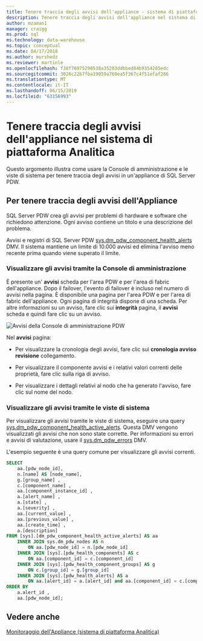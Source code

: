 ```yaml
---
title: Tenere traccia degli avvisi dell'appliance - sistema di piattaforma Analitica | Microsoft Docs
description: Tenere traccia degli avvisi dell'appliance nel sistema di piattaforma Analitica.
author: mzaman1
manager: craigg
ms.prod: sql
ms.technology: data-warehouse
ms.topic: conceptual
ms.date: 04/17/2018
ms.author: murshedz
ms.reviewer: martinle
ms.openlocfilehash: f38f76975290538a35203ddbbed84b9354285edc
ms.sourcegitcommit: 3026c22b7fba19059a769ea5f367c4f51efaf286
ms.translationtype: MT
ms.contentlocale: it-IT
ms.lasthandoff: 06/15/2019
ms.locfileid: "63156993"
---
```

# <a name="track-appliance-alerts-in-analytics-platform-system"></a>Tenere traccia degli avvisi dell'appliance nel sistema di piattaforma Analitica
Questo argomento illustra come usare la Console di amministrazione e le viste di sistema per tenere traccia degli avvisi in un'appliance di SQL Server PDW.  
  
## <a name="to-track-appliance-alerts"></a>Per tenere traccia degli avvisi dell'Appliance  
SQL Server PDW crea gli avvisi per problemi di hardware e software che richiedono attenzione. Ogni avviso contiene un titolo e una descrizione del problema.  
  
Avvisi e registri di SQL Server PDW [sys.dm_pdw_component_health_alerts](../relational-databases/system-dynamic-management-views/sys-dm-pdw-component-health-alerts-transact-sql.md) DMV. Il sistema mantiene un limite di 10.000 avvisi ed elimina l'avviso meno recente prima quando viene superato il limite.  
  
### <a name="view-alerts-by-using-the-admin-console"></a>Visualizzare gli avvisi tramite la Console di amministrazione  
È presente un' **avvisi** scheda per l'area PDW e per l'area di fabric dell'appliance. Dopo il failover, l'evento di failover è incluso nel numero di avvisi nella pagina. È disponibile una pagina per l'area PDW e per l'area di fabric dell'appliance. Ogni pagina di integrità dispone di una scheda. Per altre informazioni su un avviso, fare clic sui **integrità** pagina, il **avvisi** scheda e quindi fare clic su un avviso.  
  
![Avvisi della Console di amministrazione PDW](./media/track-appliance-alerts/SQL_Server_PDW_AdminConsole_AlertsV2.png "SQL_Server_PDW_AdminConsole_AlertsV2")  
  
Nel **avvisi** pagina:  
  
-   Per visualizzare la cronologia degli avvisi, fare clic sui **cronologia avviso revisione** collegamento.  
  
-   Per visualizzare il componente avvisi e i relativi valori correnti delle proprietà, fare clic sulla riga di avviso.  
  
-   Per visualizzare i dettagli relativi al nodo che ha generato l'avviso, fare clic sul nome del nodo.  
  
### <a name="view-alerts-by-using-the-system-views"></a>Visualizzare gli avvisi tramite le viste di sistema  
Per visualizzare gli avvisi tramite le viste di sistema, eseguire una query [sys.dm_pdw_component_health_active_alerts](../relational-databases/system-dynamic-management-views/sys-dm-pdw-component-health-active-alerts-transact-sql.md). Questa DMV vengono visualizzati gli avvisi che non sono state corrette. Per informazioni su errori e avvisi di valutazione, usare il [sys.dm_pdw_errors](../relational-databases/system-dynamic-management-views/sys-dm-pdw-errors-transact-sql.md) DMV.  
  
L'esempio seguente è una query comune per visualizzare gli avvisi correnti.  
  
```sql  
SELECT   
    aa.[pdw_node_id],  
    n.[name] AS [node_name],  
    g.[group_name] ,  
    c.[component_name] ,  
    aa.[component_instance_id] ,   
    a.[alert_name] ,  
    a.[state] ,  
    a.[severity] ,  
    aa.[current_value] ,  
    aa.[previous_value] ,  
    aa.[create_time] ,  
    a.[description]   
FROM [sys].[dm_pdw_component_health_active_alerts] AS aa  
    INNER JOIN sys.dm_pdw_nodes AS n   
        ON aa.[pdw_node_id] = n.[pdw_node_id]  
    INNER JOIN [sys].[pdw_health_components] AS c   
        ON aa.[component_id] = c.[component_id]  
    INNER JOIN [sys].[pdw_health_component_groups] AS g   
        ON c.[group_id] = g.[group_id]  
    INNER JOIN [sys].[pdw_health_alerts] AS a   
        ON aa.[alert_id] = a.[alert_id] and aa.[component_id] = c.[component_id]  
ORDER BY  
    a.alert_id ,  
    aa.[pdw_node_id];  
```  
  
## <a name="see-also"></a>Vedere anche  
<!-- MISSING LINKS [Common Metadata Query Examples &#40;SQL Server PDW&#41;](../sqlpdw/common-metadata-query-examples-sql-server-pdw.md)  -->
[Monitoraggio dell'Appliance &#40;sistema di piattaforma Analitica&#41;](appliance-monitoring.md)  
  
